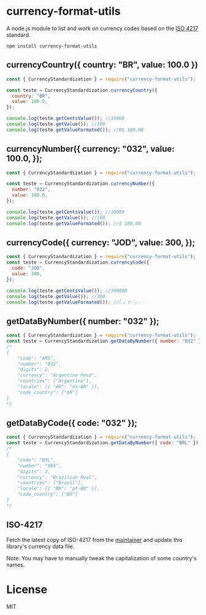 # currency-format-utils

A node.js module to list and work on currency codes based on the [ISO 4217](http://en.wikipedia.org/wiki/ISO_4217) standard.

    npm install currency-format-utils

## currencyCountry({ country: "BR", value: 100.0 })

```js
const { CurrencyStandardization } = require("currency-format-utils");

const teste = CurrencyStandardization.currencyCountry({
  country: "BR",
  value: 100.0,
});

console.log(teste.getCentsValue()); //10000
console.log(teste.getValue()); //100
console.log(teste.getValueFormated()); //R$ 100,00
```

## currencyNumber({ currency: "032", value: 100.0, });

```js
const { CurrencyStandardization } = require("currency-format-utils");

const teste = CurrencyStandardization.currencyNumber({
  number: "032",
  value: 100.0,
});

console.log(teste.getCentsValue()); //10000
console.log(teste.getValue()); //100
console.log(teste.getValueFormated()); //$ 100,00
```

## currencyCode({ currency: "JOD", value: 300, });

```js
const { CurrencyStandardization } = require("currency-format-utils");
const teste = CurrencyStandardization.currencyCode({
  code: "JOD",
  value: 300,
});

console.log(teste.getCentsValue()); //300000
console.log(teste.getValue()); //300
console.log(teste.getValueFormated()); //٣٠٠٫٠٠٠ د.أ
```

## getDataByNumber({ number: "032" });

```js
const { CurrencyStandardization } = require("currency-format-utils");
const teste = CurrencyStandardization.getDataByNumber({ number: "032" });
/*
{
    "code": "ARS",
    "number": "032",
    "digits": 2,
    "currency": "Argentine Peso",
    "countries": ["Argentina"],
    "locale": [{ "AR": "es-AR" }],
    "code_country": ["AR"]
}
*/
```

## getDataByCode({ code: "032" });

```js
const { CurrencyStandardization } = require("currency-format-utils");
const teste = CurrencyStandardization.getDataByNumber({ code: "BRL" });
/*
{
    "code": "BRL",
    "number": "986",
    "digits": 2,
    "currency": "Brazilian Real",
    "countries": ["Brazil"],
    "locale": [{ "BR": "pt-BR" }],
    "code_country": ["BR"]
}
*/
```

## ISO-4217

Fetch the latest copy of ISO-4217 from the [maintainer](https://www.currency-iso.org/) and update this library's currency data file.

Note: You may have to manually tweak the capitalization of some country's names.

# License

MIT
